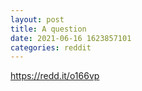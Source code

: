 ```yaml
--- 
layout: post 
title: A question 
date: 2021-06-16 1623857101 
categories: reddit 
--- 
```

https://redd.it/o166vp